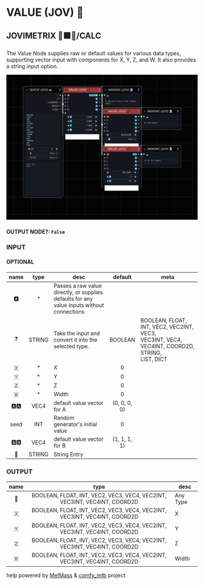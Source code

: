 # VALUE (JOV) 🧬

## JOVIMETRIX 🔺🟩🔵/CALC

The Value Node supplies raw or default values for various data types, supporting vector input with components for X, Y, Z, and W. It also provides a string input option.

![VALUE](https://raw.githubusercontent.com/Amorano/Jovimetrix-examples/master/node/VALUE/VALUE.png)

#### OUTPUT NODE?: `False`

### INPUT

#### OPTIONAL

name | type | desc | default | meta
:---:|:---:|---|:---:|---
🅰️ | * | Passes a raw value directly, or supplies<br>defaults for any value inputs without<br>connections |  | 
❓ | STRING | Take the input and convert it into the<br>selected type. | BOOLEAN | BOOLEAN, FLOAT, INT, VEC2, VEC2INT, VEC3,<br>VEC3INT, VEC4, VEC4INT, COORD2D, STRING,<br>LIST, DICT
🇽 | * | X | 0 | 
🇾 | * | Y | 0 | 
🇿 | * | Z | 0 | 
🇼 | * | Width | 0 | 
🅰️🅰️ | VEC4 | default value vector for A | (0, 0, 0, 0) | 
seed | INT | Random generator's initial value | 0 | 
🅱️🅱️ | VEC4 | default value vector for B | (1, 1, 1, 1) | 
📝 | STRING | String Entry |  | 

### OUTPUT

name | type | desc
:---:|:---:|---
🦄 | BOOLEAN, FLOAT, INT, VEC2, VEC3, VEC4, VEC2INT, VEC3INT, VEC4INT, COORD2D | Any Type 
🇽 | BOOLEAN, FLOAT, INT, VEC2, VEC3, VEC4, VEC2INT, VEC3INT, VEC4INT, COORD2D | X 
🇾 | BOOLEAN, FLOAT, INT, VEC2, VEC3, VEC4, VEC2INT, VEC3INT, VEC4INT, COORD2D | Y 
🇿 | BOOLEAN, FLOAT, INT, VEC2, VEC3, VEC4, VEC2INT, VEC3INT, VEC4INT, COORD2D | Z 
🇼 | BOOLEAN, FLOAT, INT, VEC2, VEC3, VEC4, VEC2INT, VEC3INT, VEC4INT, COORD2D | Width 

help powered by [MelMass](https://github.com/melMass) & [comfy_mtb](https://github.com/melMass/comfy_mtb) project